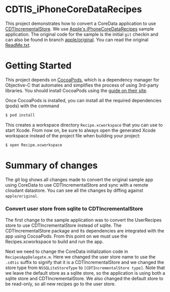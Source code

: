 # CDTIS_iPhoneCoreDataRecipes

This project demonstrates how to convert a 
CoreData application to use [CDTIncrementalStore][cdtis].
We use [Apple's iPhoneCoreDataRecipes][recipe] sample application.  The
original code for the sample is the initial `git` checkin and
can also be found in branch [apple/original](a66fba04d038469). 
You can read the original [ReadMe.txt](ReadMe.txt).

[cdtis]: https://github.com/jimix/CDTIncrementalStore "CDTIncrementalStore"
[recipe]: https://developer.apple.com/library/ios/samplecode/iPhoneCoreDataRecipes/Introduction/Intro.html "iPhoneCoreDataRecipes"

# Getting Started

This project depends on [CocoaPods][cocoapods], which is a dependency manager for Objective-C
that automates and simplifies the process of using 3rd-party libraries.
You should install CocoaPods using the [guide on their site][cpinstall].

Once CocoaPods is installed, you can install all the required dependencies (pods)
with the command 

```bash
$ pod install
```

This creates a workspace directory `Recipe.xcworkspace` that you can
use to start Xcode. From now on, be sure to always open the generated
Xcode workspace instead of the project file when building your
project:

```bash
$ open Recipe.xcworkspace
```

[cocoapods]: http://cocoapods.org "CocoaPods"
[cpinstall]: http://guides.cocoapods.org/using/getting-started.html

# Summary of changes

The git log shows all changes made to convert the original sample app using CoreData
to use CDTIncrementalStore and sync with a remote cloudant datastore.
You can see all the changes by diffing against `apple/original`.

### Convert user store from sqlite to CDTIncrementalStore

The first change to the sample application was to convert the UserRecipes store
to use CDTIncrementalStore instead of sqlite.
The CDTIncrementalStore package and its dependencies are integrated with the app
using CocoaPods.
From this point on we must use the Recipes.xcworkspace to build and run the app.

Next we need to change the CoreData initialization code in `RecipesAppDelegate.m`.
Here we changed the user store name to use the `.cdtis` suffix to signify that it is
a CDTIncrementalStore and we changed the store type from `NSSQLiteStoreType` to `[CDTIncrementalStore type]`.
Note that we leave the default store as a sqlite store, so the application is using both a sqlite store and CDTIncrementalStore.
We also changed the default store to be read-only, so all new recipes go to the user store.


